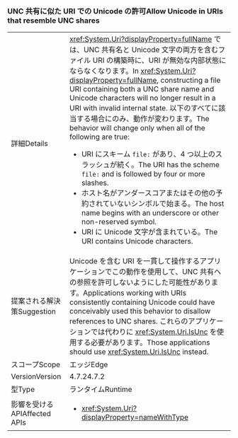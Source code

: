 ### <a name="allow-unicode-in-uris-that-resemble-unc-shares"></a><span data-ttu-id="a3848-101">UNC 共有に似た URI での Unicode の許可</span><span class="sxs-lookup"><span data-stu-id="a3848-101">Allow Unicode in URIs that resemble UNC shares</span></span>

|   |   |
|---|---|
|<span data-ttu-id="a3848-102">詳細</span><span class="sxs-lookup"><span data-stu-id="a3848-102">Details</span></span>|<span data-ttu-id="a3848-103"><xref:System.Uri?displayProperty=fullName> では、UNC 共有名と Unicode 文字の両方を含むファイル URI の構築時に、URI が無効な内部状態にならなくなります。</span><span class="sxs-lookup"><span data-stu-id="a3848-103">In <xref:System.Uri?displayProperty=fullName>, constructing a file URI containing both a UNC share name and Unicode characters will no longer result in a URI with invalid internal state.</span></span> <span data-ttu-id="a3848-104">以下のすべてに該当する場合にのみ、動作が変わります。</span><span class="sxs-lookup"><span data-stu-id="a3848-104">The behavior will change only when all of the following are true:</span></span><ul><li><span data-ttu-id="a3848-105">URI にスキーム <code>file:</code> があり、4 つ以上のスラッシュが続く。</span><span class="sxs-lookup"><span data-stu-id="a3848-105">The URI has the scheme <code>file:</code> and is followed by four or more slashes.</span></span></li><li><span data-ttu-id="a3848-106">ホスト名がアンダースコアまたはその他の予約されていないシンボルで始まる。</span><span class="sxs-lookup"><span data-stu-id="a3848-106">The host name begins with an underscore or other non-reserved symbol.</span></span></li><li><span data-ttu-id="a3848-107">URI に Unicode 文字が含まれている。</span><span class="sxs-lookup"><span data-stu-id="a3848-107">The URI contains Unicode characters.</span></span></li></ul>|
|<span data-ttu-id="a3848-108">提案される解決策</span><span class="sxs-lookup"><span data-stu-id="a3848-108">Suggestion</span></span>|<span data-ttu-id="a3848-109">Unicode を含む URI を一貫して操作するアプリケーションでこの動作を使用して、UNC 共有への参照を許可しないようにした可能性があります。</span><span class="sxs-lookup"><span data-stu-id="a3848-109">Applications working with URIs consistently containing Unicode could have conceivably used this behavior to disallow references to UNC shares.</span></span> <span data-ttu-id="a3848-110">これらのアプリケーションでは代わりに <xref:System.Uri.IsUnc> を使用する必要があります。</span><span class="sxs-lookup"><span data-stu-id="a3848-110">Those applications should use <xref:System.Uri.IsUnc> instead.</span></span>|
|<span data-ttu-id="a3848-111">スコープ</span><span class="sxs-lookup"><span data-stu-id="a3848-111">Scope</span></span>|<span data-ttu-id="a3848-112">エッジ</span><span class="sxs-lookup"><span data-stu-id="a3848-112">Edge</span></span>|
|<span data-ttu-id="a3848-113">Version</span><span class="sxs-lookup"><span data-stu-id="a3848-113">Version</span></span>|<span data-ttu-id="a3848-114">4.7.2</span><span class="sxs-lookup"><span data-stu-id="a3848-114">4.7.2</span></span>|
|<span data-ttu-id="a3848-115">型</span><span class="sxs-lookup"><span data-stu-id="a3848-115">Type</span></span>|<span data-ttu-id="a3848-116">ランタイム</span><span class="sxs-lookup"><span data-stu-id="a3848-116">Runtime</span></span>|
|<span data-ttu-id="a3848-117">影響を受ける API</span><span class="sxs-lookup"><span data-stu-id="a3848-117">Affected APIs</span></span>|<ul><li><xref:System.Uri?displayProperty=nameWithType></li></ul>|

